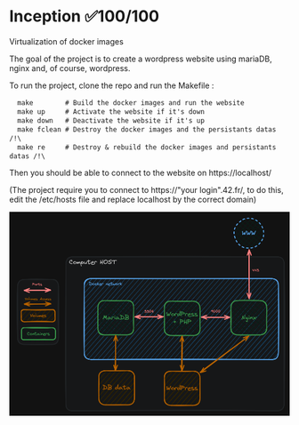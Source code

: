 # Inception ✅100/100
Virtualization of docker images

The goal of the project is to create a wordpress website using mariaDB, nginx and, of course, wordpress.

To run the project, clone the repo and run the Makefile :
```shell
  make        # Build the docker images and run the website
  make up     # Activate the website if it's down
  make down   # Deactivate the website if it's up
  make fclean # Destroy the docker images and the persistants datas /!\
  make re     # Destroy & rebuild the docker images and persistants datas /!\
```
Then you should be able to connect to the website on https://localhost/

(The project require you to connect to https://"your login".42.fr/, to do this, edit the /etc/hosts file and replace localhost by the correct domain)

![](Inception_excalidraw.PNG)
